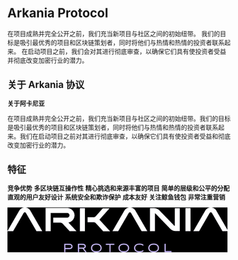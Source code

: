 # Arkania Protocol

<p>在项目成熟并完全公开之前，我们充当新项目与社区之间的初始纽带。 我们的目标是吸引最优秀的项目和区块链策划者，同时将他们与热情和热情的投资者联系起来。 在启动项目之前，我们会对其进行彻底审查，以确保它们具有使投资者受益并彻底改变加密行业的潜力。</p>



## 关于 Arkania 协议

**关于阿卡尼亚**

在项目成熟并完全公开之前，我们充当新项目与社区之间的初始纽带。我们的目标是吸引最优秀的项目和区块链策划者，同时将他们与热情和热情的投资者联系起来。我们在启动项目之前对其进行彻底审查，以确保它们具有使投资者受益和彻底改变加密行业的潜力。



## 特征

**竞争优势**  **多区块链互操作性**  **精心挑选和来源丰富的项目**  **简单的层级和公平的分配**  **直观的用户友好设计**  **系统安全和欺诈保护**  **成本友好**  **关注鲸鱼钱包**  **非常注重营销** 



![](sadfrog.png)
